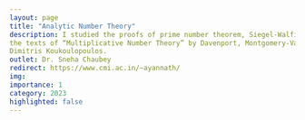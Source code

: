 ```yaml
---
layout: page
title: "Analytic Number Theory"
description: I studied the proofs of prime number theorem, Siegel‐Walfisz theorem, and Bombieri‐Vinogradov theorem. I mainly followed
the texts of “Multiplicative Number Theory” by Davenport, Montgomery‐Vaughan and “The Distribution of Prime Numbers” by
Dimitris Koukoulopoulos.
outlet: Dr. Sneha Chaubey
redirect: https://www.cmi.ac.in/~ayannath/
img:  
importance: 1
category: 2023
highlighted: false
---
```

